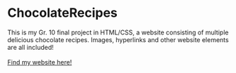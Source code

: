 # ChocolateRecipes
This is my Gr. 10 final project in HTML/CSS, a website consisting of multiple delicious chocolate recipes. Images, hyperlinks and other website elements are all included! 
<br>
<br> 
  <a href=https://masternovax.github.io/ChocolateRecipes> Find my website here! </a>
<br>
